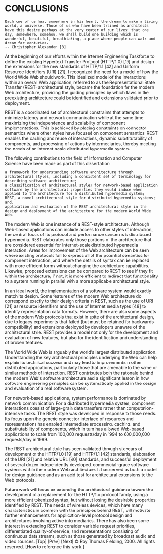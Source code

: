# CONCLUSIONS

    Each one of us has, somewhere in his heart, the dream to make a living world, a universe. Those of us who have been trained as architects have this desire perhaps at the very center of our lives: that one day, somewhere, somehow, we shall build one building which is wonderful, beautiful, breathtaking, a place where people can walk and dream for centuries.
    -- Christopher Alexander [3] 

At the beginning of our efforts within the Internet Engineering Taskforce to define the existing Hypertext Transfer Protocol (HTTP/1.0) [19] and design the extensions for the new standards of HTTP/1.1 [42] and Uniform Resource Identifiers (URI) [21], I recognized the need for a model of how the World Wide Web should work. This idealized model of the interactions within an overall Web application, referred to as the Representational State Transfer (REST) architectural style, became the foundation for the modern Web architecture, providing the guiding principles by which flaws in the preexisting architecture could be identified and extensions validated prior to deployment.

REST is a coordinated set of architectural constraints that attempts to minimize latency and network communication while at the same time maximizing the independence and scalability of component implementations. This is achieved by placing constraints on connector semantics where other styles have focused on component semantics. REST enables the caching and reuse of interactions, dynamic substitutability of components, and processing of actions by intermediaries, thereby meeting the needs of an Internet-scale distributed hypermedia system.

The following contributions to the field of Information and Computer Science have been made as part of this dissertation:

    a framework for understanding software architecture through architectural styles, including a consistent set of terminology for describing software architecture;
    a classification of architectural styles for network-based application software by the architectural properties they would induce when applied to the architecture for a distributed hypermedia system;
    REST, a novel architectural style for distributed hypermedia systems; and,
    application and evaluation of the REST architectural style in the design and deployment of the architecture for the modern World Wide Web.

The modern Web is one instance of a REST-style architecture. Although Web-based applications can include access to other styles of interaction, the central focus of its protocol and performance concerns is distributed hypermedia. REST elaborates only those portions of the architecture that are considered essential for Internet-scale distributed hypermedia interaction. Areas for improvement of the Web architecture can be seen where existing protocols fail to express all of the potential semantics for component interaction, and where the details of syntax can be replaced with more efficient forms without changing the architecture capabilities. Likewise, proposed extensions can be compared to REST to see if they fit within the architecture; if not, it is more efficient to redirect that functionality to a system running in parallel with a more applicable architectural style.

In an ideal world, the implementation of a software system would exactly match its design. Some features of the modern Web architecture do correspond exactly to their design criteria in REST, such as the use of URI [21] as resource identifiers and the use of Internet media types [48] to identify representation data formats. However, there are also some aspects of the modern Web protocols that exist in spite of the architectural design, due to legacy experiments that failed (but must be retained for backwards compatibility) and extensions deployed by developers unaware of the architectural style. REST provides a model not only for the development and evaluation of new features, but also for the identification and understanding of broken features.

The World Wide Web is arguably the world's largest distributed application. Understanding the key architectural principles underlying the Web can help explain its technical success and may lead to improvements in other distributed applications, particularly those that are amenable to the same or similar methods of interaction. REST contributes both the rationale behind the modern Web's software architecture and a significant lesson in how software engineering principles can be systematically applied in the design and evaluation of a real software system.

For network-based applications, system performance is dominated by network communication. For a distributed hypermedia system, component interactions consist of large-grain data transfers rather than computation-intensive tasks. The REST style was developed in response to those needs. Its focus upon the generic connector interface of resources and representations has enabled intermediate processing, caching, and substitutability of components, which in turn has allowed Web-based applications to scale from 100,000 requests/day in 1994 to 600,000,000 requests/day in 1999.

The REST architectural style has been validated through six years of development of the HTTP/1.0 [19] and HTTP/1.1 [42] standards, elaboration of the URI [21] and relative URL [40] standards, and successful deployment of several dozen independently developed, commercial-grade software systems within the modern Web architecture. It has served as both a model for design guidance and as an acid test for architectural extensions to the Web protocols.

Future work will focus on extending the architectural guidance toward the development of a replacement for the HTTP/1.x protocol family, using a more efficient tokenized syntax, but without losing the desirable properties identified by REST. The needs of wireless devices, which have many characteristics in common with the principles behind REST, will motivate further enhancements for application-level protocol design and architectures involving active intermediaries. There has also been some interest in extending REST to consider variable request priorities, differentiated quality-of-service, and representations consisting of continuous data streams, such as those generated by broadcast audio and video sources.
[Top] [Prev] [Next] 	© Roy Thomas Fielding, 2000. All rights reserved. 	[How to reference this work.]
